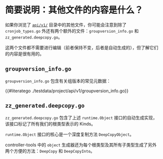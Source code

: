 # 简要说明：其他文件的内容是什么？

如果你浏览了 [`api/v1/`](https://sigs.k8s.io/kubebuilder/docs/book/src/cronjob-tutorial/testdata/project/api/v1) 目录中的其他文件，你可能会注意到除了 `cronjob_types.go` 外还有两个额外的文件：`groupversion_info.go` 和 `zz_generated.deepcopy.go`。

这两个文件都不需要进行编辑（前者保持不变，后者是自动生成的），但了解它们的内容是很有用的。

## `groupversion_info.go`

`groupversion_info.go` 包含有关组版本的常见元数据：

{{#literatego ./testdata/project/api/v1/groupversion_info.go}}

## `zz_generated.deepcopy.go`

`zz_generated.deepcopy.go` 包含了上述 `runtime.Object` 接口的自动生成实现，该接口标记了所有我们的根类型表示的 Kinds。

`runtime.Object` 接口的核心是一个深度复制方法 `DeepCopyObject`。

controller-tools 中的 `object` 生成器还为每个根类型及其所有子类型生成了另外两个方便的方法：`DeepCopy` 和 `DeepCopyInto`。